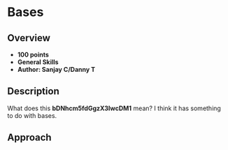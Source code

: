 # Bases

## Overview
- **100 points**
- **General Skills**
- **Author: Sanjay C/Danny T**

## Description
What does this **bDNhcm5fdGgzX3IwcDM1** mean? I think it has something to do with bases.

## Approach
